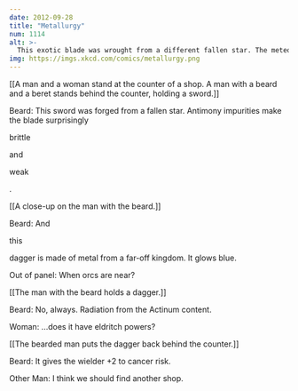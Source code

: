 ```yaml
---
date: 2012-09-28
title: "Metallurgy"
num: 1114
alt: >-
  This exotic blade was wrought from a different fallen star. The meteorite was a carbonaceous chondrite, so it's basically a lump of gravel glued into the shape of a sword. A SPACE sword!
img: https://imgs.xkcd.com/comics/metallurgy.png
---
```

[[A man and a woman stand at the counter of a shop. A man with a beard and a beret stands behind the counter, holding a sword.]]

Beard: This sword was forged from a fallen star. Antimony impurities make the blade surprisingly 

brittle

 and 

weak

. 

[[A close-up on the man with the beard.]]

Beard: And 

this

 dagger is made of metal from a far-off kingdom. It glows blue.

Out of panel: When orcs are near?

[[The man with the beard holds a dagger.]]

Beard: No, always. Radiation from the Actinum content. 

Woman: ...does it have eldritch powers?

[[The bearded man puts the dagger back behind the counter.]]

Beard: It gives the wielder +2 to cancer risk.

Other Man: I think we should find another shop.

